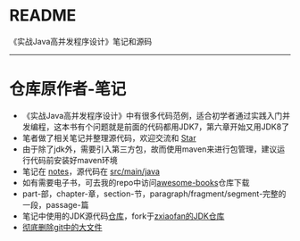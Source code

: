 # README

《实战Java高并发程序设计》笔记和源码

---

# 仓库原作者-笔记

- 《实战Java高并发程序设计》中有很多代码范例，适合初学者通过实践入门并发编程，这本书有个问题就是前面的代码都用JDK7，第六章开始又用JDK8了
- 笔者做了相关笔记并整理源代码，欢迎交流和 [Star](https://github.com/guanpengchn/java-concurrent-programming)
- 由于除了jdk外，需要引入第三方包，故而使用maven来进行包管理，建议运行代码前安装好maven环境
- 笔记在 [notes](https://github.com/guanpengchn/java-concurrent-programming/blob/master/notes)，源代码在 [src/main/java](https://github.com/guanpengchn/java-concurrent-programming/blob/master/src/main/java)
- 如有需要电子书，可去我的repo中访问[awesome-books](https://github.com/guanpengchn/awesome-books)仓库下载
- part-部，chapter-章，section-节，paragraph/fragment/segment-完整的一段，passage-篇
- 笔记中使用的JDK源代码[仓库](https://github.com/guanpengchn/JDK)，fork于[zxiaofan的JDK仓库](https://github.com/zxiaofan/JDK)
- [彻底删除git中的大文件](https://www.jianshu.com/p/780161d32c8e)

